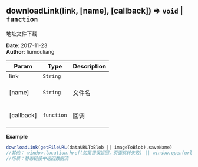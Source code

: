 ## downloadLink(link, [name], [callback]) ⇒ <code>void</code> \| <code>function</code>
<p>地址文件下载</p>

**Date**: 2017-11-23  
**Author**: liumouliang  

| Param | Type | Description |
| --- | --- | --- |
| link | <code>String</code> |  |
| [name] | <code>String</code> | <p>文件名</p> |
| [callback] | <code>function</code> | <p>回调</p> |

**Example**  
```javascript
downloadLink(getFileURL(dataURLToBlob || imageToBlob),saveName)
//其他： window.location.href(如果错误返回，页面跳转失败) || window.open(url,'_blank') mp3之类是打开播放
//场景：静态链接中返回数据流
```
